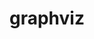 ---
title: "graphviz"
layout: cache
categories: [package, develop-2025-01-12]
meta: {"versions": ["12.1.0"], "compilers": ["gcc@=10.5.0", "gcc@=11.4.0", "gcc@=13.3.0", "gcc@=7.5.0"], "oss": ["centos7", "rhel8", "ubuntu18.04", "ubuntu22.04"], "platforms": ["linux"], "targets": ["aarch64", "x86_64_v3"], "stacks": ["developer-tools-aarch64-linux-gnu", "developer-tools-x86_64_v3-linux-gnu", "hep", "radiuss", "root"], "num_specs": 4, "num_specs_by_stack": {"root": 4, "developer-tools-x86_64_v3-linux-gnu": 1, "developer-tools-aarch64-linux-gnu": 1, "radiuss": 1, "hep": 1}}
spec_details: [{"hash": "xujemufq5godg473w4zgj6marnpc3bkd", "compiler": "gcc@=10.5.0", "versions": ["12.1.0"], "os": "centos7", "platform": "linux", "target": "x86_64_v3", "variants": ["build_system=autotools", "~doc", "~expat", "~ghostscript", "~gtkplus", "~gts", "~java", "~libgd", "~pangocairo", "~poppler", "~qt", "~quartz", "~x"], "stacks": ["root", "developer-tools-x86_64_v3-linux-gnu"], "size": "-", "tarball": "https://binaries.spack.io/develop-2025-01-12/build_cache/linux-centos7-x86_64_v3/gcc-10.5.0/graphviz-12.1.0/linux-centos7-x86_64_v3-gcc-10.5.0-graphviz-12.1.0-xujemufq5godg473w4zgj6marnpc3bkd.spack"}, {"hash": "qjrfem54c46tqw7da3yydguxvonkdsvv", "compiler": "gcc@=13.3.0", "versions": ["12.1.0"], "os": "rhel8", "platform": "linux", "target": "aarch64", "variants": ["build_system=autotools", "~doc", "~expat", "~ghostscript", "~gtkplus", "~gts", "~java", "~libgd", "~pangocairo", "~poppler", "~qt", "~quartz", "~x"], "stacks": ["root", "developer-tools-aarch64-linux-gnu"], "size": "-", "tarball": "https://binaries.spack.io/develop-2025-01-12/build_cache/linux-rhel8-aarch64/gcc-13.3.0/graphviz-12.1.0/linux-rhel8-aarch64-gcc-13.3.0-graphviz-12.1.0-qjrfem54c46tqw7da3yydguxvonkdsvv.spack"}, {"hash": "ri3im3bsse5yhmckbme2hsylk73jtu4x", "compiler": "gcc@=7.5.0", "versions": ["12.1.0"], "os": "ubuntu18.04", "platform": "linux", "target": "x86_64_v3", "variants": ["build_system=autotools", "~doc", "~expat", "~ghostscript", "~gtkplus", "~gts", "~java", "~libgd", "~pangocairo", "~poppler", "~qt", "~quartz", "~x"], "stacks": ["radiuss", "root"], "size": "-", "tarball": "https://binaries.spack.io/develop-2025-01-12/build_cache/linux-ubuntu18.04-x86_64_v3/gcc-7.5.0/graphviz-12.1.0/linux-ubuntu18.04-x86_64_v3-gcc-7.5.0-graphviz-12.1.0-ri3im3bsse5yhmckbme2hsylk73jtu4x.spack"}, {"hash": "f34sjp7vl3hyrim7qgrnf5l3sfsh2vai", "compiler": "gcc@=11.4.0", "versions": ["12.1.0"], "os": "ubuntu22.04", "platform": "linux", "target": "x86_64_v3", "variants": ["build_system=autotools", "~doc", "~expat", "~ghostscript", "~gtkplus", "~gts", "~java", "~libgd", "~pangocairo", "~poppler", "~qt", "~quartz", "~x"], "stacks": ["root", "hep"], "size": "-", "tarball": "https://binaries.spack.io/develop-2025-01-12/build_cache/linux-ubuntu22.04-x86_64_v3/gcc-11.4.0/graphviz-12.1.0/linux-ubuntu22.04-x86_64_v3-gcc-11.4.0-graphviz-12.1.0-f34sjp7vl3hyrim7qgrnf5l3sfsh2vai.spack"}]
---